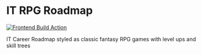 # IT RPG Roadmap

[![Frontend Build Action](https://github.com/Dartt0n/it-rpg-roadmap/actions/workflows/main.yml/badge.svg)](https://github.com/Dartt0n/it-rpg-roadmap/actions/workflows/main.yml)

IT Career Roadmap styled as classic fantasy RPG games with level ups and skill trees
